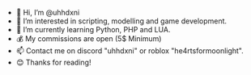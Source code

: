- 👋 Hi, I’m @uhhdxni
- 👀 I’m interested in scripting, modelling and game development.
- 🌱 I’m currently learning Python, PHP and LUA.
- 💰 My commissions are open (5$ Minimum)
- 📫 Contact me on discord "uhhdxni" or roblox "he4rtsformoonlight".
- 😊 Thanks for reading!
